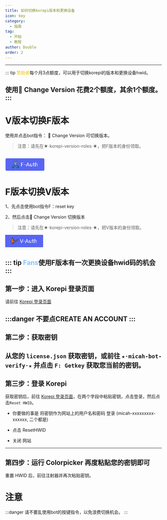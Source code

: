 ```yaml
---
title: 如何切换korepi版本和更换设备
icon: key
category:
  - 指南
tag:
  - 开始
  - 教程
author: Double
order: 2
---
```

---
::: tip <span style="color:#f1c40f;">赞助者</span>每个月3点额度，可以用于切换korepi的版本和更换设备hwid。

使用🔄 Change Version 花费2个额度，其余1个额度。
:::
---
# V版本切换F版本

 使用并点击bot指令： 🔄 Change Version 可切换版本。
 >注意：请先在★⋅korepi-version-roles⋅★，把F版本的身份领取。

![](images\F-auth.png)
---
# F版本切换V版本

 1、先点击使用bot指令F：reset key

 2、然后点击🔄 Change Version 切换版本


>注意：请先在★⋅korepi-version-roles⋅★，把V版本的身份领取。

![](images\V-auth.png)

::: tip <span style="color:#87c4ff;">Fans</span>使用F版本有一次更换设备hwid码的机会
:::
---
## 第一步：进入 Korepi 登录页面

 请前往 [Korepi 登录页面](https://p.btxo.cn/)

 :::danger 不要点CREATE AN ACCOUNT
 :::
---
## 第二步：获取密钥

从您的 `license.json` 获取密钥，或前往 `★⋅micah-bot-verify⋅★` 并点击 `F: Getkey` 获取您当前的密钥。
---
## 第三步：登录 Korepi

获取密钥后，前往 [Korepi 登录页面](https://p.btxo.cn/)，在两个字段中粘贴密钥，点击登录，然后点击`Reset HWID`。

- 你要做的事是 将密钥作为网站上的用户名和密码 登录 (micah-xxxxxxxxx-xxxxxx, 二个都是)

- 点击 ResetHWID
- 关闭 网站
---
## 第四步：运行 Colorpicker 再度粘贴您的密钥即可
重置 HWID 后，前往注射器并再次粘贴密钥。

# 注意
:::danger 请不要乱使用bot的按键指令，以免浪费切换机会。
:::